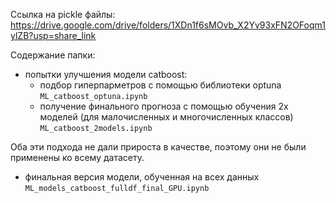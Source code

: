 Ссылка на pickle файлы: https://drive.google.com/drive/folders/1XDn1f6sMOvb_X2Yv93xFN2OFoqm1ylZB?usp=share_link

Содержание папки:
 - попытки улучшения модели catboost:
   * подбор гиперпарметров с помощью библиотеки optuna `ML_catboost_optuna.ipynb`
   * получение финального прогноза с помощью обучения 2х моделей (для малочисленных и многочисленных классов) `ML_catboost_2models.ipynb`

Оба эти подхода не дали прироста в качестве, поэтому они не были применены ко всему датасету. 

 - финальная версия модели, обученная на всех данных `ML_models_catboost_fulldf_final_GPU.ipynb`
